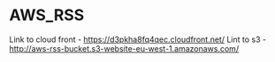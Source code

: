 # AWS_RSS
Link to cloud front - https://d3pkha8fq4qec.cloudfront.net/
Lint to s3 - http://aws-rss-bucket.s3-website-eu-west-1.amazonaws.com/